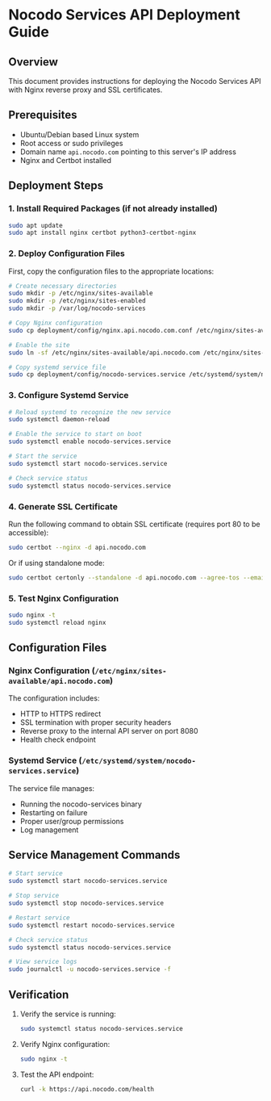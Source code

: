 # Nocodo Services API Deployment Guide

## Overview
This document provides instructions for deploying the Nocodo Services API with Nginx reverse proxy and SSL certificates.

## Prerequisites
- Ubuntu/Debian based Linux system
- Root access or sudo privileges
- Domain name `api.nocodo.com` pointing to this server's IP address
- Nginx and Certbot installed

## Deployment Steps

### 1. Install Required Packages (if not already installed)
```bash
sudo apt update
sudo apt install nginx certbot python3-certbot-nginx
```

### 2. Deploy Configuration Files

First, copy the configuration files to the appropriate locations:

```bash
# Create necessary directories
sudo mkdir -p /etc/nginx/sites-available
sudo mkdir -p /etc/nginx/sites-enabled
sudo mkdir -p /var/log/nocodo-services

# Copy Nginx configuration
sudo cp deployment/config/nginx.api.nocodo.com.conf /etc/nginx/sites-available/api.nocodo.com

# Enable the site
sudo ln -sf /etc/nginx/sites-available/api.nocodo.com /etc/nginx/sites-enabled/

# Copy systemd service file
sudo cp deployment/config/nocodo-services.service /etc/systemd/system/nocodo-services.service
```

### 3. Configure Systemd Service

```bash
# Reload systemd to recognize the new service
sudo systemctl daemon-reload

# Enable the service to start on boot
sudo systemctl enable nocodo-services.service

# Start the service
sudo systemctl start nocodo-services.service

# Check service status
sudo systemctl status nocodo-services.service
```

### 4. Generate SSL Certificate

Run the following command to obtain SSL certificate (requires port 80 to be accessible):

```bash
sudo certbot --nginx -d api.nocodo.com
```

Or if using standalone mode:

```bash
sudo certbot certonly --standalone -d api.nocodo.com --agree-tos --email admin@nocodo.com --non-interactive
```

### 5. Test Nginx Configuration

```bash
sudo nginx -t
sudo systemctl reload nginx
```

## Configuration Files

### Nginx Configuration (`/etc/nginx/sites-available/api.nocodo.com`)
The configuration includes:
- HTTP to HTTPS redirect
- SSL termination with proper security headers
- Reverse proxy to the internal API server on port 8080
- Health check endpoint

### Systemd Service (`/etc/systemd/system/nocodo-services.service`)
The service file manages:
- Running the nocodo-services binary
- Restarting on failure
- Proper user/group permissions
- Log management

## Service Management Commands

```bash
# Start service
sudo systemctl start nocodo-services.service

# Stop service
sudo systemctl stop nocodo-services.service

# Restart service
sudo systemctl restart nocodo-services.service

# Check service status
sudo systemctl status nocodo-services.service

# View service logs
sudo journalctl -u nocodo-services.service -f
```

## Verification

1. Verify the service is running:
   ```bash
   sudo systemctl status nocodo-services.service
   ```

2. Verify Nginx configuration:
   ```bash
   sudo nginx -t
   ```

3. Test the API endpoint:
   ```bash
   curl -k https://api.nocodo.com/health
   ```